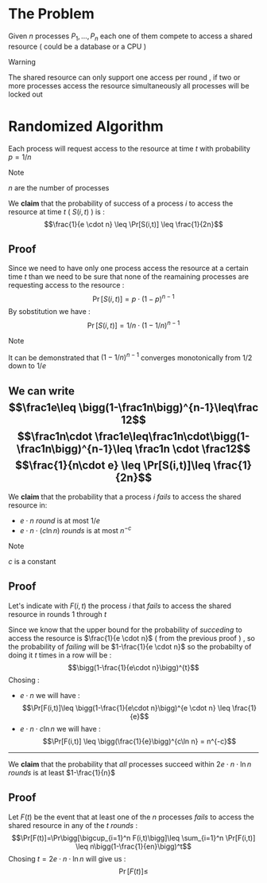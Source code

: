 # The Problem

Given $n$ processes $P_1,\dots,P_n$ each one of them compete to access a shared resource ( could be a database or a CPU ) 

>[!warning] 
The shared resource can only support one access per round , if two or more processes access the resource simultaneously all processes will be locked out 

# Randomized Algorithm

Each process will request access to the resource at time $t$ with probability $p = 1/n$ 

>[!note] 
>$n$ are the number of processes

We **claim** that the probability of success of a process $i$ to access the resource at time $t$ ( $S(i,t)$ ) is :
$$\frac{1}{e \cdot n} \leq \Pr[S(i,t)] \leq \frac{1}{2n}$$
## Proof

Since we need to have only one process access the resource at a certain time $t$ than we need to be sure that none of the reamaining processes are requesting access to the resource : 
$$\Pr[S(i,t)] = p \cdot (1-p)^{n-1}$$
By sobstitution we have : 
$$\Pr[S(i,t)]=1/n \cdot (1-1/n)^{n-1}$$
>[!note] 
>It can be demonstrated that $(1-1/n)^{n-1}$ converges monotonically from $1/2$ down to $1/e$ 

We can write 
$$\frac1e\leq \bigg(1-\frac1n\bigg)^{n-1}\leq\frac 12$$
$$\frac1n\cdot \frac1e\leq\frac1n\cdot\bigg(1-\frac1n\bigg)^{n-1}\leq \frac1n \cdot \frac12$$
$$\frac{1}{n\cdot e} \leq \Pr[S(i,t)]\leq \frac{1}{2n}$$
---
We **claim** that the probability that a process $i$ *fails* to access the shared resource in: 
+ $e \cdot n$ *round* is at most $1/e$  
+ $e\cdot n \cdot (c \ln n)$ *rounds* is at most $n^{-c}$ 


>[!note] 
>$c$ is a constant 

## Proof

Let's indicate with $F(i,t)$ the process $i$ that *fails* to access the shared resource in rounds $1$ through $t$ 

Since we know that the upper bound for the probability of *succeding* to access the resource is $\frac{1}{e \cdot n}$ ( from the previous proof ) , so the probability of *failing* will be $1-\frac{1}{e \cdot n}$ so the probabilty of doing it $t$ times in a row will be :
$$\bigg(1-\frac{1}{e\cdot n}\bigg)^{t}$$
Chosing : 
+ $e\cdot n$  we will have : $$\Pr[F(i,t)]\leq \bigg(1-\frac{1}{e\cdot n}\bigg)^{e \cdot n} \leq  \frac{1}{e}$$
+ $e\cdot n \cdot c \ln n$ we will have : $$\Pr[F(i,t)] \leq \bigg(\frac{1}{e}\bigg)^{c\ln n} = n^{-c}$$
---
We **claim** that the probability that *all* processes succeed within $2e\cdot n \cdot \ln n$ *rounds* is at least $1-\frac{1}{n}$

## Proof

Let $F(t)$ be the event that at least one of the $n$ processes *fails* to access the shared resource in any of the $t$ *rounds* :
$$\Pr[F(t)]=\Pr\bigg[\bigcup_{i=1}^n F(i,t)\bigg]\leq \sum_{i=1}^n \Pr[F(i,t)] \leq n\bigg(1-\frac{1}{en}\bigg)^t$$Chosing $t=2e\cdot n \cdot \ln n$ will give us :
$$\Pr[F(t)]\leq$$